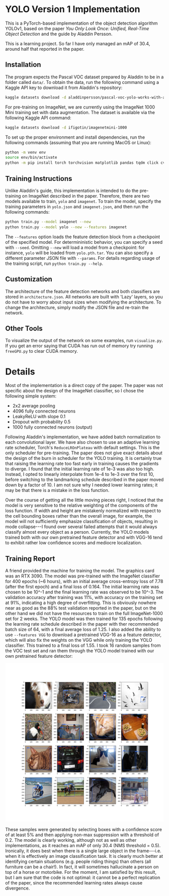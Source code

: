 # YOLO Version 1 Implementation

This is a PyTorch-based implementation of the object detection algorithm YOLOv1, based on the paper _You Only Look Once: Unified, Real-Time Object Detection_ and the guide by Aladdin Persson.

This is a learning project. So far I have only managed an mAP of 30.4, around half that reported in the paper. 

## Installation

The program expects the Pascal VOC dataset prepared by Aladdin to be in a folder called `data/`. To obtain the data, run the following command using a Kaggle API key to download it from Aladdin's repository:

```sh
kaggle datasets download -d aladdinpersson/pascal-voc-yolo-works-with-albumentations
```

For pre-training on ImageNet, we are currently using the ImageNet 1000 Mini training set with data augmentation. The dataset is available via the following Kaggle API command:

```sh
kaggle datasets download -d ifigotin/imagenetmini-1000
```

To set up the proper environment and install dependencies, run the following commands (assuming that you are running MacOS or Linux):

```sh
python -m venv env
source env/bin/activate
python -m pip install torch torchvision matplotlib pandas tqdm click cv2 albumentations
```

## Training Instructions

Unlike Aladdin's guide, this implementation is intended to do the pre-training on ImageNet described in the paper. Therefore, there are two models available to train, `yolo` and `imagenet`. To train the model, specify the training parameters in `yolo.json` and `imagenet.json`, and then run the following commands:

```sh
python train.py --model imagenet --new
python train.py --model yolo --new --features imagenet
```

The `--features` option loads the feature detection block from a checkpoint of the specified model. For determininistic behavior, you can specify a seed with `--seed`. Omitting `--new` will load a model from a checkpoint: for instance, `yolo` will be loaded from `yolo.pth.tar`. You can also specify a different parameter JSON file with `--params`. For details regarding usage of the training script, run `python train.py --help`. 

## Customization

The architecture of the feature detection networks and both classifiers are stored in `architecture.json`. All networks are built with 'Lazy' layers, so you do not have to worry about input sizes when modifying the architecture. To change the architecture, simply modify the JSON file and re-train the network.

## Other Tools

To visualize the output of the network on some examples, run `visualize.py`. If you get an error saying that CUDA has run out of memory try running `freeGPU.py` to clear CUDA memory. 

# Details

Most of the implementation is a direct copy of the paper. The paper was not specific about the design of the ImageNet classifier, so I chose the following simple system: 
- 2x2 average pooling
- 4096 fully connected neurons
- LeakyReLU with slope 0.1
- Dropout with probability 0.5
- 1000 fully connected neurons (output)

Following Aladdin's implementation, we have added batch normalization to each convolutional layer. We have also chosen to use an adaptive learning rate scheduler, Torch's `ReduceLROnPlateau` with default settings. This is the only scheduler for pre-training. The paper does not give exact details about the design of the burn in scheduler for the YOLO training. It is certainly true that raising the learning rate too fast early in training causes the gradients to diverge. I found that the initial learning rate of 1e-3 was also too high. Instead, I opted to linearly interpolate from 1e-4 to 1e-3 over the first 10, before switching to the landmarking schedule described in the paper moved down by a factor of 10. I am not sure why I needed lower learning rates; it may be that there is a mistake in the loss function.

Over the course of getting all the little moving pieces right, I noticed that the model is very sensitive to the relative weighting of the components of the loss function. If width and height are mistakenly normalized with respect to the cell bounding boxes rather than the overall image, for example, the model will not sufficiently emphasize classification of objects, resulting in mode collapse---I found over several failed attempts that it would always classify almost every object as a person. Currently, the YOLO models trained both with our own pretrained feature detector and with VGG-16 tend to exhibit rather low confidence scores and mediocre localization.

## Training Report

A friend provided the machine for training the model. The graphics card was an RTX 3090. The model was pre-trained with the ImageNet classifier for 400 epochs (~6 hours), with an initial average cross-entropy loss of 7.78 (after the first epoch) and a final loss of 0.164. The initial learning rate was chosen to be 10^-1 and the final learning rate was observed to be 10^-3. The validation accuracy after training was 11%, with accuracy on the training set at 91%, indicating a high degree of overfitting. This is obviously nowhere near as good as the 88% test validation reported in the paper, but on the other hand we did not have the resources to train on the full ImageNet-1000 set for 2 weeks. The YOLO model was then trained for 135 epochs following the learning rate schedule described in the paper with ther recommended batch size of 64, with a final average loss of 1.25. I also added the ability to use `--features VGG` to download a pretrained VGG-16 as a feature detector, which will also fix the weights on the VGG while only training the YOLO classifier. This trained to a final loss of 1.55. I took 16 random samples from the VOC test set and ran them through the YOLO model trained with our own pretrained feature detector:

![16 Samples](https://github.com/a-g-moore/YOLO/blob/master/plot.png?raw=true)

These samples were generated by selecting boxes with a confidence score of at least 5% and then applying non-max suppression with a threshold of 0.2. The model is clearly working, although not as well as other implementations, as it reaches an mAP of only 30.4 (NMS threshold = 0.5). Ironically, it does best when there is a single large object in the frame---i.e. when it is effectively an image classification task. It is clearly much better at identifying certain situations (e.g. people riding things) than others (all furniture can be a chair!). In fact, it will sometimes hallucinate a person on top of a horse or motorbike. For the moment, I am satisfied by this result, but I am sure that the code is not optimal: it cannot be a perfect replication of the paper, since the recommended learning rates always cause divergence. 
